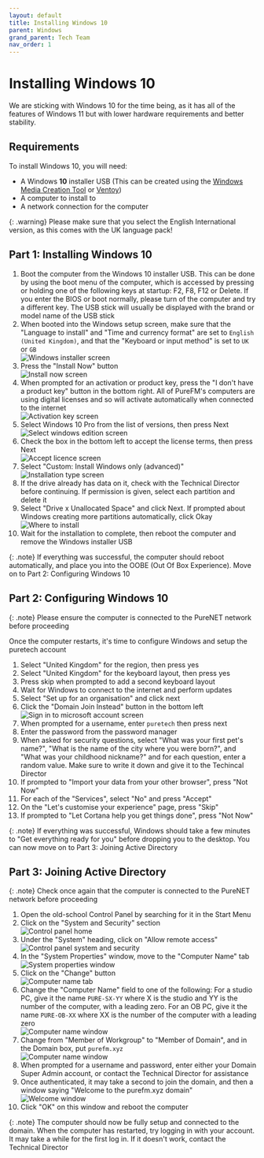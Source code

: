 ```yaml
---
layout: default
title: Installing Windows 10
parent: Windows
grand_parent: Tech Team
nav_order: 1
---
```


# Installing Windows 10

We are sticking with Windows 10 for the time being, as it has all of the features of Windows 11 but with lower hardware requirements and better stability.

## Requirements

To install Windows 10, you will need:
- A Windows **10** installer USB (This can be created using the [Windows Media Creation Tool](https://www.microsoft.com/en-us/software-download/windows10) or [Ventoy](https://www.ventoy.net))
- A computer to install to
- A network connection for the computer

{: .warning}
Please make sure that you select the English International version, as this comes with the UK language pack!

## Part 1: Installing Windows 10

1. Boot the computer from the Windows 10 installer USB. This can be done by using the boot menu of the computer, which is accessed by pressing or holding one of the following keys at startup: F2, F8, F12 or Delete. If you enter the BIOS or boot normally, please turn of the computer and try a different key. The USB stick will usually be displayed with the brand or model name of the USB stick
2. When booted into the Windows setup screen, make sure that the "Language to install" and "Time and currency format" are set to `English (United Kingdom)`, and that the "Keyboard or input method" is set to `UK` or `GB`  
![Windows installer screen](../../../assets/tech-team/windows/language-select.png)
3. Press the "Install Now" button  
![Install now screen](../../../assets/tech-team/windows/install-now.png)
4. When prompted for an activation or product key, press the "I don't have a product key" button in the bottom right. All of PureFM's computers are using digital licenses and so will activate automatically when connected to the internet  
![Activation key screen](../../../assets/tech-team/windows/activation.png)
5. Select Windows 10 Pro from the list of versions, then press Next  
![Select windows edition screen](../../../assets/tech-team/windows/select-version.png)
6. Check the box in the bottom left to accept the license terms, then press Next  
![Accept licence screen](../../../assets/tech-team/windows/accept-licence.png)
7. Select "Custom: Install Windows only (advanced)"  
![Installation type screen](../../../assets/tech-team/windows/install-windows-only.png)
8. If the drive already has data on it, check with the Technical Director before continuing. If permission is given, select each partition and delete it
9. Select "Drive x Unallocated Space" and click Next. If prompted about Windows creating more partitions automatically, click Okay  
![Where to install](../../../assets/tech-team/windows/select-unallocated.png)
10. Wait for the installation to complete, then reboot the computer and remove the Windows installer USB

{: .note}
If everything was successful, the computer should reboot automatically, and place you into the OOBE (Out Of Box Experience). Move on to Part 2: Configuring Windows 10

## Part 2: Configuring Windows 10

{: .note}
Please ensure the computer is connected to the PureNET network before proceeding

Once the computer restarts, it's time to configure Windows and setup the puretech account
1. Select "United Kingdom" for the region, then press yes
2. Select "United Kingdom" for the keyboard layout, then press yes
3. Press skip when prompted to add a second keyboard layout
4. Wait for Windows to connect to the internet and perform updates
5. Select "Set up for an organisation" and click next
6. Click the "Domain Join Instead" button in the bottom left  
![Sign in to microsoft account screen](../../../assets/tech-team/windows/domain-join-instead.png)
7. When prompted for a username, enter `puretech` then press next
8. Enter the password from the password manager
9. When asked for security questions, select "What was your first pet's name?", "What is the name of the city where you were born?", and "What was your childhood nickname?" and for each question, enter a random value. Make sure to write it down and give it to the Techincal Director
10. If prompted to "Import your data from your other browser", press "Not Now"
11. For each of the "Services", select "No" and press "Accept"
12. On the "Let's customise your experience" page, press "Skip"
13. If prompted to "Let Cortana help you get things done", press "Not Now"

{: .note}
If everything was successful, Windows should take a few minutes to "Get everything ready for you" before dropping you to the desktop. You can now move on to Part 3: Joining Active Directory

## Part 3: Joining Active Directory

{: .note}
Check once again that the computer is connected to the PureNET network before proceeding

1. Open the old-school Control Panel by searching for it in the Start Menu
2. Click on the "System and Security" section  
![Control panel home](../../../assets/tech-team/windows/system-and-security.png)
3. Under the "System" heading, click on "Allow remote access"  
![Control panel system and security](../../../assets/tech-team/windows/allow-remote-access.png)
4. In the "System Properties" window, move to the "Computer Name" tab  
![System properties window](../../../assets/tech-team/windows/computer-name-tab.png)
5. Click on the "Change" button  
![Computer name tab](../../../assets/tech-team/windows/change-computer-name.png)
6. Change the "Computer Name" field to one of the following: For a studio PC, give it the name `PURE-SX-YY` where X is the studio and YY is the number of the computer, with a leading zero. For an OB PC, give it the name `PURE-OB-XX` where XX is the number of the computer with a leading zero  
![Computer name window](../../../assets/tech-team/windows/set-computer-name.png)
7. Change from "Member of Workgroup" to "Member of Domain", and in the Domain box, put `purefm.xyz`  
![Computer name window](../../../assets/tech-team/windows/domain-join.png)
8. When prompted for a username and password, enter either your Domain Super Admin account, or contact the Technical Director for assistance
9. Once authenticated, it may take a second to join the domain, and then a window saying "Welcome to the purefm.xyz domain"  
![Welcome window](../../../assets/tech-team/windows/welcome-to-domain.png)
10. Click "OK" on this window and reboot the computer

{: .note}
The computer should now be fully setup and connected to the domain. When the computer has restarted, try logging in with your account. It may take a while for the first log in. If it doesn't work, contact the Technical Director